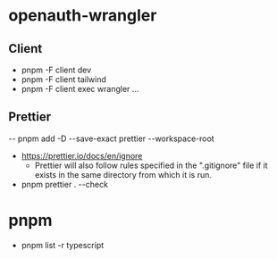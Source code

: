# openauth-wrangler

## Client

- pnpm -F client dev
- pnpm -F client tailwind
- pnpm -F client exec wrangler ...

## Prettier

-- pnpm add -D --save-exact prettier --workspace-root
- https://prettier.io/docs/en/ignore
  - Prettier will also follow rules specified in the ".gitignore" file if it exists in the same directory from which it is run.
- pnpm prettier . --check

# pnpm 

- pnpm list -r typescript